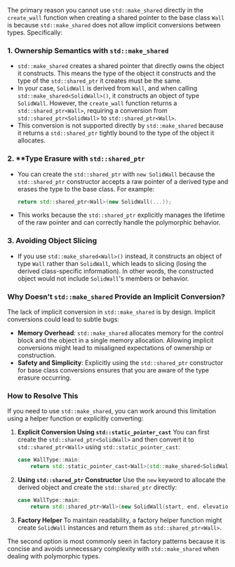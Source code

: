 The primary reason you cannot use `std::make_shared` directly in the `create_wall` function when creating a shared pointer to the base class `Wall` is because `std::make_shared` does not allow implicit conversions between types. Specifically:

### 1. **Ownership Semantics with `std::make_shared`**
- `std::make_shared` creates a shared pointer that directly owns the object it constructs. This means the type of the object it constructs and the type of the `std::shared_ptr` it creates must be the same.
- In your case, `SolidWall` is derived from `Wall`, and when calling `std::make_shared<SolidWall>()`, it constructs an object of type `SolidWall`. However, the `create_wall` function returns a `std::shared_ptr<Wall>`, requiring a conversion from `std::shared_ptr<SolidWall>` to `std::shared_ptr<Wall>`.
- This conversion is not supported directly by `std::make_shared` because it returns a `std::shared_ptr` tightly bound to the type of the object it allocates.

### 2. **Type Erasure with `std::shared_ptr`
- You can create the `std::shared_ptr` with `new SolidWall` because the `std::shared_ptr` constructor accepts a raw pointer of a derived type and erases the type to the base class. For example:

  ```cpp
  return std::shared_ptr<Wall>(new SolidWall(...));
  ```

- This works because the `std::shared_ptr` explicitly manages the lifetime of the raw pointer and can correctly handle the polymorphic behavior.

### 3. **Avoiding Object Slicing**
- If you use `std::make_shared<Wall>()` instead, it constructs an object of type `Wall` rather than `SolidWall`, which leads to slicing (losing the derived class-specific information). In other words, the constructed object would not include `SolidWall`'s members or behavior.

### Why Doesn't `std::make_shared` Provide an Implicit Conversion?

The lack of implicit conversion in `std::make_shared` is by design. Implicit conversions could lead to subtle bugs:

- **Memory Overhead**: `std::make_shared` allocates memory for the control block and the object in a single memory allocation. Allowing implicit conversions might lead to misaligned expectations of ownership or construction.
- **Safety and Simplicity**: Explicitly using the `std::shared_ptr` constructor for base class conversions ensures that you are aware of the type erasure occurring.

### How to Resolve This

If you need to use `std::make_shared`, you can work around this limitation using a helper function or explicitly converting:

1. **Explicit Conversion Using `std::static_pointer_cast`**
   You can first create the `std::shared_ptr<SolidWall>` and then convert it to `std::shared_ptr<Wall>` using `std::static_pointer_cast`:

   ```cpp
   case WallType::main:
       return std::static_pointer_cast<Wall>(std::make_shared<SolidWall>(start, end, elevation, height, 20, Material::aerated_concrete));
   ```

2. **Using `std::shared_ptr` Constructor**
   Use the `new` keyword to allocate the derived object and create the `std::shared_ptr` directly:

   ```cpp
   case WallType::main:
       return std::shared_ptr<Wall>(new SolidWall(start, end, elevation, height, 20, Material::aerated_concrete));
   ```

3. **Factory Helper**
   To maintain readability, a factory helper function might create `SolidWall` instances and return them as `std::shared_ptr<Wall>`.

The second option is most commonly seen in factory patterns because it is concise and avoids unnecessary complexity with `std::make_shared` when dealing with polymorphic types.